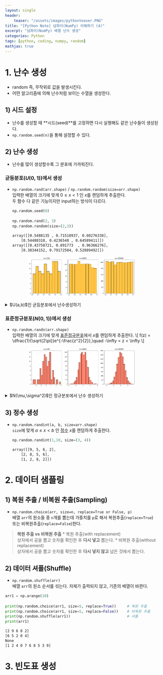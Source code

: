 ```yaml
---
layout: single
header:
    teaser: "/assets/images/pythonteaser.PNG"
title: "[Python Note] 넘파이(NumPy) 이해하기 (4)"
excerpt: "넘파이(NumPy) 배열 난수 생성"
categories: Python
tags: [python, coding, numpy, random]
mathjax: true
---
```


# 1. 난수 생성
* random 즉, 무작위로 값을 발생시킨다. 
* 어떤 알고리즘에 의해 난수처럼 보이는 수열을 생성한다. 

## 1) 시드 설정
* 난수를 생성할 때 **시드(seed)**를 고정하면 다시 실행해도 같은 난수들이 생성된다. 
* `np.random.seed(n)`을 통해 설정할 수 있다. 

## 2) 난수 생성
* 난수를 많이 생성할수록 그 분포에 가까워진다.

### 균등분포($U(0,1)$)에서 생성 
* `np.random.rand(arr.shape)` / `np.random.random(size=arr.shape)`<br>
입력한 배열의 크기에 맞게 $0\leq x<1$ 인 $x$를 랜덤하게 추출한다.<br>
두 함수 다 같은 기능이지만 input하는 방식이 다르다. 

    ```python
    np.random.seed(0)

    np.random.rand(2, 3)
    np.random.random(size=(2,3))
    ```
    ```
    array([[0.5488135 , 0.71518937, 0.60276338],
        [0.54488318, 0.4236548 , 0.64589411]])
    array([[0.43758721, 0.891773  , 0.96366276],
        [0.38344152, 0.79172504, 0.52889492]])
    ```

<p style="text-align:center; width:70%; margin:auto">
    <img src="/assets/images/numpy/rand.PNG">
</p>

<details style='margin-top:1em'>
<summary>
$U(a,b)$인 균등분포에서 난수생성하기
</summary>

<div markdown="1">

\\[
    a \leq x < b \quad\rightarrow\quad 0 \leq x - a < b - a
    \quad\rightarrow\quad 0 \leq u = \dfrac{x-a}{b-a} < 1
    \quad\Rightarrow\quad  x = u\times (b-a) + a
\\]

```python
a = 3
b = 7

u = np.random.rand(10)
x = (b-a)*u + a

x
```

```
array([6.16690015, 5.11557968, 5.27217824, 6.70238655, 3.28414423,
    3.3485172 , 3.08087359, 6.33047938, 6.112627  , 6.48004859])
```

</div>
</details>


### 표준정규분포($N(0,1)$)에서 생성 
* `np.random.randn(arr.shape)`<br>
입력한 배열의 크기에 맞게 <u>표준정규분포</u>에서 $x$를 랜덤하게 추출한다.
\\[
    f(z) = \dfrac{1}{\sqrt{2\pi}}e^{-\frac{z^2}{2}},\quad 
    -\infty < z < \infty 
\\]

<p style="text-align:center; width:70%; margin:auto">
    <img src="/assets/images/numpy/randn.PNG">
</p>

<details style='margin-top:1em'>
<summary>
$N(\mu,\sigma^2)$인 정규분포에서 난수 생성하기
</summary>

<div markdown="1">

\\[
    f(x) = \dfrac{1}{\sqrt{2\pi\sigma^2}}
    \exp\left(-\dfrac{(x-\mu)^2}{2\sigma^2}\right),\quad 
    Z = \dfrac{X - \mu}{\sigma}
    \quad\Rightarrow\quad X = \mu + Z\sigma
\\]

* `np.random.normal(mu, sigma, size=arr.shape)`를 사용할 수도 있다.

```python
mu = 5
sigma = 2

z = np.random.randn(10000)
x = mu + z*sigma
```

<p style="text-align:center; width:50%; margin:auto">
    <img src="/assets/images/numpy/randn2.PNG">
</p>

</div>
</details>


## 3) 정수 생성
* `np.random.randint(a, b, size=arr.shape)` <br>
`size`에 맞게 $a\leq x<b$ 인 <u>정수</u> $x$를 랜덤하게 추출한다.
 
    ```python
    np.random.randint(1,10, size=(3, 4))
    ```
    ```
    array([[9, 5, 6, 2],
        [2, 8, 5, 6],
        [1, 2, 8, 2]])
    ```

# 2. 데이터 샘플링
## 1) 복원 추출 / 비복원 추출(Sampling)
* `np.random.choice(arr, size=n, replace=True or False, p)` <br>
배열 `arr`의 원소들 중 `n`개를 뽑는데 가중치를 `p`로 해서 복원추출(`replace=True`) 또는 비복원추출(`replace=False`)한다.
> **복원 추출 vs 비복원 추출**
    * 복원 추출(with replacement) <br>
    상자에서 공을 뽑고 숫자를 확인한 후 **다시 넣고** 뽑는다.
    * 비복원 추출(without replacement) <br>
    상자에서 공을 뽑고 숫자를 확인한 후 **다시 넣지 않고** 남은 것에서 뽑는다.

## 2) 데이터 셔플(Shuffle)
* `np.random.shuffle(arr)` <br>
배열 `arr`의 원소 순서를 섞는다. 자체가 출력되지 않고, 기존의 배열이 바뀐다.

```python
arr1 = np.arange(10)

print(np.random.choice(arr1, size=5, replace=True))     # 복원 추출
print(np.random.choice(arr1, size=5, replace=False))    # 비복원 추출
print(np.random.shuffle(arr1))                          # 셔플
print(arr1)
```
```
[2 9 6 8 2]
[6 5 2 0 4]
None
[1 2 4 0 7 6 8 5 3 9]
```





# 3. 빈도표 생성
